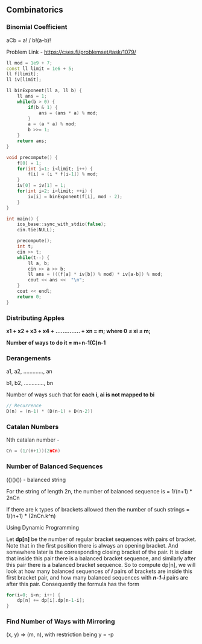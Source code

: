 ## Combinatorics

### Binomial Coefficient

aCb = a! / b!(a-b)!

Problem Link - https://cses.fi/problemset/task/1079/

```cpp
ll mod = 1e9 + 7;
const ll limit = 1e6 + 5;
ll f[limit];
ll iv[limit];

ll binExponent(ll a, ll b) {
    ll ans = 1;
    while(b > 0) {
        if(b & 1) {
            ans = (ans * a) % mod;
        }
        a = (a * a) % mod;
        b >>= 1;
    }
    return ans;
}

void precompute() {
    f[0] = 1;
    for(int i=1; i<limit; i++) {
        f[i] = (i * f[i-1]) % mod;
    }
    iv[0] = iv[1] = 1;
    for(int i=2; i<limit; ++i) {
        iv[i] = binExponent(f[i], mod - 2);
    }
}

int main() {
    ios_base::sync_with_stdio(false);
    cin.tie(NULL);

    precompute();
    int t;
    cin >> t;
    while(t--) {
        ll a, b;
        cin >> a >> b;
        ll ans = (((f[a] * iv[b]) % mod) * iv[a-b]) % mod;
        cout << ans <<  "\n";
    }
    cout << endl;
    return 0;
}
```

### Distributing Apples

**x1 + x2 + x3 + x4 + ………….. + xn = m; where 0 ≤ xi ≤ m;**

**Number of ways to do it = m+n-1(C)n-1** 

### Derangements

a1, a2, …………., an

b1, b2, …………., bn

Number of ways such that for **each i, ai is not mapped to bi**

```cpp
// Recurrence
D(n) = (n-1) * (D(n-1) + D(n-2))
```

### Catalan Numbers

Nth catalan number - 

```cpp
Cn = (1/(n+1))(2nCn)
```

### Number of Balanced Sequences

(()()()) - balanced string

For the string of length 2n, the number of balanced sequence is = 1/(n+1) * 2nCn

If there are k types of brackets allowed then the number of such strings = 1/(n+1) * (2nCn.k^n)

Using Dynamic Programming 

Let **dp[n]** be the number of regular bracket sequences with pairs of bracket. Note that in the first position there is always an opening bracket. And somewhere later is the corresponding closing bracket of the pair. It is clear that inside this pair there is a balanced bracket sequence, and similarly after this pair there is a balanced bracket sequence. So to compute dp[n], we will look at how many balanced sequences of ***i*** pairs of brackets are inside this first bracket pair, and how many balanced sequences with ***n-1-i*** pairs are after this pair. Consequently the formula has the form

```cpp
for(i=0; i<n; i++) {
	dp[n] += dp[i].dp[n-1-i];
}
```

### Find Number of Ways with Mirroring

(x, y) ⇒ (m, n), with restriction being y = -p
